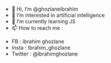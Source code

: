 - 👋 Hi, I’m @ghozlaneibrahim
- 👀 I’m interested in artificial intelligence
- 🌱 I’m currently learning JS
- 📫 How to reach me :
 * FB : ibrahim ghozlane
 * Insta : Ibrahim_ghozlane
 * Twitter : @ibrahimghozlane
 



<!---
ghozlaneibrahim/ghozlaneibrahim is a ✨ special ✨ repository because its `README.md` (this file) appears on your GitHub profile.
You can click the Preview link to take a look at your changes.
--->
